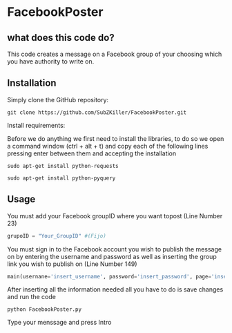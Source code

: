 # FacebookPoster
## what does this code do?

This code creates a message on a Facebook group of your choosing which you have authority to write on.


## Installation
Simply clone the GitHub repository:

`git clone https://github.com/SubZKiller/FacebookPoster.git`

Install requirements:

Before we do anything we first need to install the libraries, to do so we open a command window (ctrl + alt + t) and copy each of the following lines pressing enter between them and accepting the installation 

`sudo apt-get install python-requests`

`sudo apt-get install python-pyquery`


## Usage

You must add your Facebook groupID where you want topost (Line Number 23)

```python
grupoID = "Your_GroupID" #(Fijo)

```
You must sign in to the Facebook account you wish to publish the message on by entering the username and password as well as inserting the group link you wish to publish on (Line Number 149)

```python
main(usernane='insert_username', password='insert_password', page='insert_URL')

```

After inserting all the information needed all you have to do is save changes and run the code

`python FacebookPoster.py`

Type your menssage and press Intro

